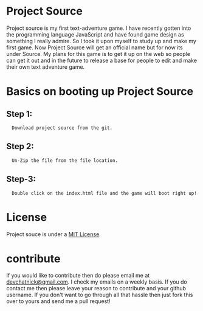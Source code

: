 Project Source
==============

Project source is my first text-adventure game. I have recently gotten into the programming language JavaScript and have found game design as something I really admire. So I took it upon myself to study up and make my first game. Now Project Source will get an official name but for now its under Source. My plans for this game is to get it up on the web so people can get it out and in the future to release a base for people to edit and make their own text adventure game.

Basics on booting up Project Source
===================================
Step 1:
---------
      Download project source from the git.
Step 2:
---------
      Un-Zip the file from the file location.
Step-3:
--------
      Double click on the index.html file and the game will boot right up!
License
=======
Project souce is under a [MIT License](http://opensource.org/licenses/MIT).

contribute
==========
If you would like to contribute then do please email me at devchatnick@gmail.com. I check my emails on a weekly basis. If you do contact me then please leave your reason to contribute and your github username. If you don't want to go through all that hassle then just fork this over to yours and send me a pull request!
 



